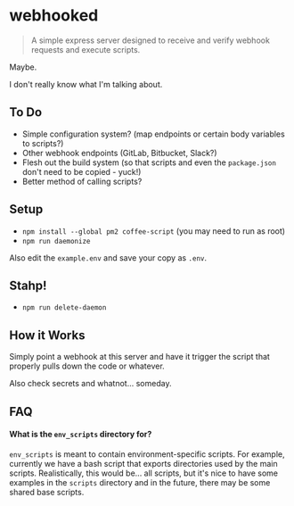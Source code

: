 # webhooked

> A simple express server designed to receive and verify webhook requests and execute scripts.

Maybe.

I don't really know what I'm talking about.

## To Do

* Simple configuration system? (map endpoints or certain body variables to
	scripts?)
* Other webhook endpoints (GitLab, Bitbucket, Slack?)
* Flesh out the build system (so that scripts and even the `package.json` don't
	need to be copied - yuck!)
* Better method of calling scripts?

## Setup

* `npm install --global pm2 coffee-script` (you may need to run as root)
* `npm run daemonize`

Also edit the `example.env` and save your copy as `.env`.

## Stahp!

* `npm run delete-daemon`

## How it Works

Simply point a webhook at this server and have it trigger the script that
properly pulls down the code or whatever.

Also check secrets and whatnot... someday.

## FAQ

#### What is the `env_scripts` directory for?

`env_scripts` is meant to contain environment-specific scripts. For example,
currently we have a bash script that exports directories used by the main
scripts. Realistically, this would be... all scripts, but it's nice to have some
examples in the `scripts` directory and in the future, there may be some shared
base scripts.

